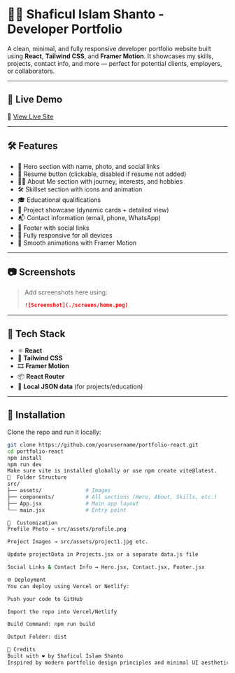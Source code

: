 # 🧑‍💻 Shaficul Islam Shanto - Developer Portfolio

A clean, minimal, and fully responsive developer portfolio website built using **React**, **Tailwind CSS**, and **Framer Motion**. It showcases my skills, projects, contact info, and more — perfect for potential clients, employers, or collaborators.

---

## 🚀 Live Demo

🔗 [View Live Site]((https://shaficul-islam-shanto.netlify.app/))

---

## 🛠️ Features

- 💼 Hero section with name, photo, and social links
- 📄 Resume button (clickable, disabled if resume not added)
- 🧑‍💻 About Me section with journey, interests, and hobbies
- 🛠️ Skillset section with icons and animation
- 🎓 Educational qualifications
- 📂 Project showcase (dynamic cards + detailed view)
- 📬 Contact information (email, phone, WhatsApp)
- 🦶 Footer with social links
- 📱 Fully responsive for all devices
- 🎨 Smooth animations with Framer Motion

---

## 📷 Screenshots

> Add screenshots here using:
> 
> ```md
> ![Screenshot](./screens/home.png)
> ```

---

## 🧪 Tech Stack

- ⚛️ **React**
- 🎨 **Tailwind CSS**
- 🎞️ **Framer Motion**
- 📦 **React Router**
- 📁 **Local JSON data** (for projects/education)

---

## 🔧 Installation

Clone the repo and run it locally:

```bash
git clone https://github.com/yourusername/portfolio-react.git
cd portfolio-react
npm install
npm run dev
Make sure vite is installed globally or use npm create vite@latest.
📁  Folder Structure
src/
├── assets/              # Images
├── components/          # All sections (Hero, About, Skills, etc.)
├── App.jsx              # Main app layout
└── main.jsx             # Entry point

📝  Customization
Profile Photo → src/assets/profile.png

Project Images → src/assets/project1.jpg etc.

Update projectData in Projects.jsx or a separate data.js file

Social Links & Contact Info → Hero.jsx, Contact.jsx, Footer.jsx

🌐 Deployment
You can deploy using Vercel or Netlify:

Push your code to GitHub

Import the repo into Vercel/Netlify

Build Command: npm run build

Output Folder: dist

🙌 Credits
Built with ❤️ by Shaficul Islam Shanto
Inspired by modern portfolio design principles and minimal UI aesthetics.
